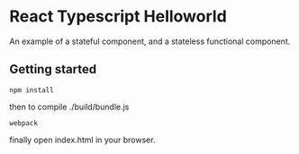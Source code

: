 # React Typescript Helloworld

An example of a stateful component, and a stateless functional component.

## Getting started

```
npm install
```

then to compile ./build/bundle.js

```
webpack
```

finally open index.html in your browser.
